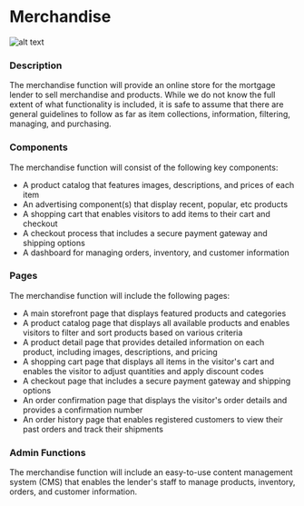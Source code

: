 

# Merchandise

![alt text](https://imagedelivery.net/6zvbH8ejfUWPqBF2dDyuGg/cf9f455d-b25b-4a36-6d82-a68e6d0e2700/public "Title")


### Description
The merchandise function will provide an online store for the mortgage lender to sell merchandise and products. While we do not know the full extent of what functionality is included, it is safe to assume that there are general guidelines to follow as far as item collections, information, filtering, managing, and purchasing.

### Components
The merchandise function will consist of the following key components:
- A product catalog that features images, descriptions, and prices of each item
- An advertising component(s) that display recent, popular, etc products
- A shopping cart that enables visitors to add items to their cart and checkout
- A checkout process that includes a secure payment gateway and shipping options
- A dashboard for managing orders, inventory, and customer information

### Pages
The merchandise function will include the following pages:
- A main storefront page that displays featured products and categories
- A product catalog page that displays all available products and enables visitors to filter and sort products based on various criteria
- A product detail page that provides detailed information on each product, including images, descriptions, and pricing
- A shopping cart page that displays all items in the visitor's cart and enables the visitor to adjust quantities and apply discount codes
- A checkout page that includes a secure payment gateway and shipping options
- An order confirmation page that displays the visitor's order details and provides a confirmation number
- An order history page that enables registered customers to view their past orders and track their shipments


### Admin Functions
The merchandise function will include an easy-to-use content management system (CMS) that enables the lender's staff to manage products, inventory, orders, and customer information.